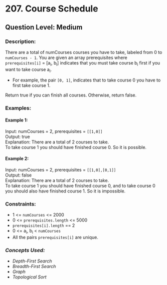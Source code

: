 # 207. Course Schedule
## Question Level: Medium
### Description:
There are a total of numCourses courses you have to take, labeled from 0 to `numCourses - 1`. You are given an array prerequisites where `prerequisites[i]` = [a<sub>i</sub>, b<sub>i</sub>] indicates that you must take course b<sub>i</sub> first if you want to take course a<sub>i</sub>.
- For example, the pair `[0, 1]`, indicates that to take course 0 you have to first take course 1.

Return true if you can finish all courses. Otherwise, return false.

### Examples:
#### Example 1:

Input: numCourses = 2, prerequisites = `[[1,0]]`  
Output: true  
Explanation: There are a total of 2 courses to take.   
To take course 1 you should have finished course 0. So it is possible.  
#### Example 2:

Input: numCourses = 2, prerequisites = `[[1,0],[0,1]]`  
Output: false  
Explanation: There are a total of 2 courses to take.   
To take course 1 you should have finished course 0, and to take course 0 you should also have finished course 1. So it is impossible.  

### Constraints:

- 1 <= `numCourses` <= 2000
- 0 <= `prerequisites.length` <= 5000
- `prerequisites[i].length` == 2
- 0 <= a<sub>i</sub>, b<sub>i</sub> < `numCourses`
- All the pairs `prerequisites[i]` are unique.

### <i>Concepts Used:
- Depth-First Search
- Breadth-First Search
- Graph
- Topological Sort </i>